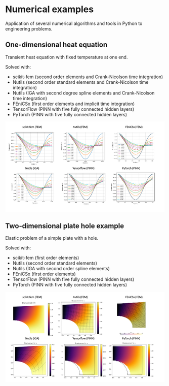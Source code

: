 # Numerical examples
Application of several numerical algorithms and tools in Python to engineering problems.

## One-dimensional heat equation
Transient heat equation with fixed temperature at one end. 

Solved with: 
- scikit-fem (second order elements and Crank-Nicolson time integration)
- Nutils (second order standard elements and Crank-Nicolson time integration)
- Nutils (IGA with second degree spline elements and Crank-Nicolson time integration)
- FEniCSx (first order elements and implicit time integration)
- TensorFlow (PINN with five fully connected hidden layers)
- PyTorch (PINN with five fully connected hidden layers)

![Comparison of heat transfer solutions](heat_transfer_1d.png)

## Two-dimensional plate hole example
Elastic problem of a simple plate with a hole.

Solved with: 
- scikit-fem (first order elements)
- Nutils (second order standard elements)
- Nutils (IGA with second order spline elements)
- FEniCSx (first order elements)
- TensorFlow (PINN with five fully connected hidden layers)
- PyTorch (PINN with five fully connected hidden layers)


![Comparison of plate solutions](plate_hole_2d.png)